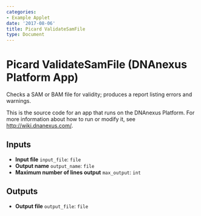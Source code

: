 ```yaml
---
categories:
- Example Applet
date: '2017-08-06'
title: Picard ValidateSamFile
type: Document
---
```

<!-- dx-header -->
# Picard ValidateSamFile (DNAnexus Platform App)

Checks a SAM or BAM file for validity; produces a report listing errors and warnings.

This is the source code for an app that runs on the DNAnexus Platform.
For more information about how to run or modify it, see
http://wiki.dnanexus.com/.
<!-- /dx-header -->



<!--
TODO: This app directory was automatically generated by dx-app-wizard;
please edit this Readme.md file to include essential documentation about
your app that would be helpful to users. (Also see the
Readme.developer.md.) Once you're done, you can remove these TODO
comments.

For more info, see http://wiki.dnanexus.com/Developer-Portal.
-->

<!--
TODO: Fill in additional info about how to use each input and output
below.
-->

## Inputs

* **Input file** ``input_file``: ``file``
* **Output name** ``output_name``: ``file``
* **Maximum number of lines output** ``max_output``: ``int``

## Outputs

* **Output file** ``output_file``: ``file``
